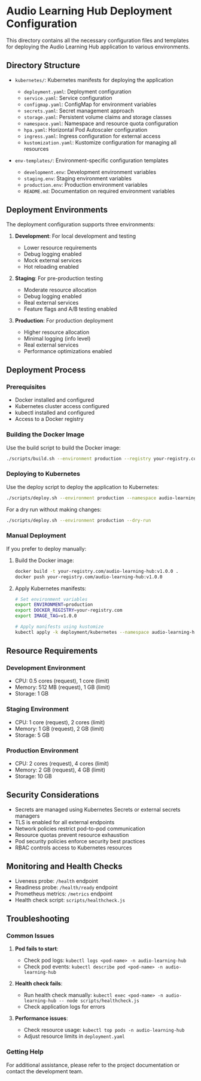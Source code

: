 # Audio Learning Hub Deployment Configuration

This directory contains all the necessary configuration files and templates for deploying the Audio Learning Hub application to various environments.

## Directory Structure

- `kubernetes/`: Kubernetes manifests for deploying the application
  - `deployment.yaml`: Deployment configuration
  - `service.yaml`: Service configuration
  - `configmap.yaml`: ConfigMap for environment variables
  - `secrets.yaml`: Secret management approach
  - `storage.yaml`: Persistent volume claims and storage classes
  - `namespace.yaml`: Namespace and resource quota configuration
  - `hpa.yaml`: Horizontal Pod Autoscaler configuration
  - `ingress.yaml`: Ingress configuration for external access
  - `kustomization.yaml`: Kustomize configuration for managing all resources

- `env-templates/`: Environment-specific configuration templates
  - `development.env`: Development environment variables
  - `staging.env`: Staging environment variables
  - `production.env`: Production environment variables
  - `README.md`: Documentation on required environment variables

## Deployment Environments

The deployment configuration supports three environments:

1. **Development**: For local development and testing
   - Lower resource requirements
   - Debug logging enabled
   - Mock external services
   - Hot reloading enabled

2. **Staging**: For pre-production testing
   - Moderate resource allocation
   - Debug logging enabled
   - Real external services
   - Feature flags and A/B testing enabled

3. **Production**: For production deployment
   - Higher resource allocation
   - Minimal logging (info level)
   - Real external services
   - Performance optimizations enabled

## Deployment Process

### Prerequisites

- Docker installed and configured
- Kubernetes cluster access configured
- kubectl installed and configured
- Access to a Docker registry

### Building the Docker Image

Use the build script to build the Docker image:

```bash
./scripts/build.sh --environment production --registry your-registry.com --tag v1.0.0 --push
```

### Deploying to Kubernetes

Use the deploy script to deploy the application to Kubernetes:

```bash
./scripts/deploy.sh --environment production --namespace audio-learning-hub --registry your-registry.com --tag v1.0.0
```

For a dry run without making changes:

```bash
./scripts/deploy.sh --environment production --dry-run
```

### Manual Deployment

If you prefer to deploy manually:

1. Build the Docker image:
   ```bash
   docker build -t your-registry.com/audio-learning-hub:v1.0.0 .
   docker push your-registry.com/audio-learning-hub:v1.0.0
   ```

2. Apply Kubernetes manifests:
   ```bash
   # Set environment variables
   export ENVIRONMENT=production
   export DOCKER_REGISTRY=your-registry.com
   export IMAGE_TAG=v1.0.0

   # Apply manifests using kustomize
   kubectl apply -k deployment/kubernetes --namespace audio-learning-hub
   ```

## Resource Requirements

### Development Environment
- CPU: 0.5 cores (request), 1 core (limit)
- Memory: 512 MB (request), 1 GB (limit)
- Storage: 1 GB

### Staging Environment
- CPU: 1 core (request), 2 cores (limit)
- Memory: 1 GB (request), 2 GB (limit)
- Storage: 5 GB

### Production Environment
- CPU: 2 cores (request), 4 cores (limit)
- Memory: 2 GB (request), 4 GB (limit)
- Storage: 10 GB

## Security Considerations

- Secrets are managed using Kubernetes Secrets or external secrets managers
- TLS is enabled for all external endpoints
- Network policies restrict pod-to-pod communication
- Resource quotas prevent resource exhaustion
- Pod security policies enforce security best practices
- RBAC controls access to Kubernetes resources

## Monitoring and Health Checks

- Liveness probe: `/health` endpoint
- Readiness probe: `/health/ready` endpoint
- Prometheus metrics: `/metrics` endpoint
- Health check script: `scripts/healthcheck.js`

## Troubleshooting

### Common Issues

1. **Pod fails to start**:
   - Check pod logs: `kubectl logs <pod-name> -n audio-learning-hub`
   - Check pod events: `kubectl describe pod <pod-name> -n audio-learning-hub`

2. **Health check fails**:
   - Run health check manually: `kubectl exec <pod-name> -n audio-learning-hub -- node scripts/healthcheck.js`
   - Check application logs for errors

3. **Performance issues**:
   - Check resource usage: `kubectl top pods -n audio-learning-hub`
   - Adjust resource limits in `deployment.yaml`

### Getting Help

For additional assistance, please refer to the project documentation or contact the development team.

